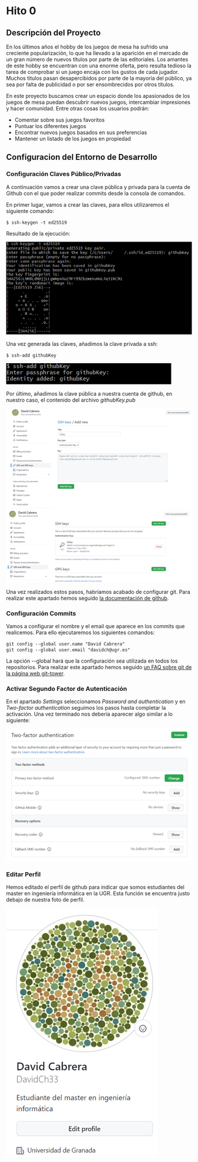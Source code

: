 # Hito 0

## Descripción del Proyecto

En los últimos años el hobby de los juegos de mesa ha sufrido una creciente popularización, lo que ha llevado a la aparición en el mercado de un gran número de nuevos títulos por parte de las editoriales. Los amantes de este hobby se encuentran con una enorme oferta, pero resulta tedioso la tarea de comprobar si un juego encaja con los gustos de cada jugador. Muchos titulos pasan desapercibidos por parte de la mayoría del público, ya sea por falta de publicidad o por ser ensombrecidos por otros títulos.

En este proyecto buscamos crear un espacio donde los apasionados de los juegos de mesa puedan descubrir nuevos juegos, intercambiar impresiones y hacer comunidad. Entre otras cosas los usuarios podrán:

<ul>
    <li>Comentar sobre sus juegos favoritos</li>
    <li>Puntuar los diferentes juegos</li>
    <li>Encontrar nuevos juegos basados en sus preferencias</li>
    <li>Mantener un listado de los juegos en propiedad</li>
</ul>


## Configuracion del Entorno de Desarrollo

### Configuración Claves Público/Privadas

A continuación vamos a crear una clave pública y privada para la cuenta de Github con el que poder realizar commits desde la consola de comandos.

En primer lugar, vamos a crear las claves, para ellos utilizaremos el siguiente comando:

```
$ ssh-keygen -t ed25519
```

Resultado de la ejecución:

![ssh-keygen ejecutado en consola](images/sshkey.png "ssh-keygen")

Una vez generada las claves, añadimos la clave privada a ssh:

```
$ ssh-add githubKey
```

![ssh-add ejecutado en consola](images/ssh-add.PNG "ssh-add")

Por último, añadimos la clave pública a nuestra cuenta de github, en nuestro caso, el contenido del archivo _githubKey.pub_


<img src="images/InsertarClavePublica.PNG" alt="Pestaña para la configuración de la clave pública" width="800"/>
<img src="images/clavePublicaConfigurada.PNG" alt="Clave pública configurada" width="800"/>


Una vez realizados estos pasos, habríamos acabado de configurar git. Para realizar este apartado hemos seguido <a href="https://docs.github.com/es/authentication/connecting-to-github-with-ssh/generating-a-new-ssh-key-and-adding-it-to-the-ssh-agent" title="Documentacion github">la documentación de github</a>.


### Configuración Commits

Vamos a configurar el nombre y el email que aparece en los commits que realicemos. Para ello ejecutaremos los siguientes comandos:

```
git config --global user.name "David Cabrera"
git config --global user.email "davidch@ugr.es"
```

La opción --global hará que la configuración sea utilizada en todos los repositorios. Para realizar este apartado hemos seguido <a href="https://www.git-tower.com/learn/git/faq/change-author-name-email/" title="cambiar autor y email">un FAQ sobre git de la página web git-tower</a>.

### Activar Segundo Factor de Autenticación

En el apartado _Settings_ seleccionamos _Password and authentication_ y en _Two-factor authentication_ seguimos los pasos hasta completar la activación. Una vez terminado nos debería aparecer algo similar a lo siguiente:

<img src="images/dobleFactorAutenticacion.PNG" alt="Doble factor autenticacion" width="800"/>


### Editar Perfil

Hemos editado el perfil de github para indicar que somos estudiantes del master en ingeniería informática en la UGR. Esta función se encuentra justo debajo de nuestra foto de perfil.

<img src="images/Perfil.PNG" alt="Perfil" />